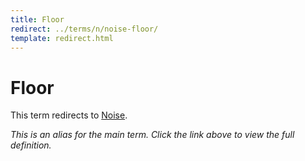 ```yaml
---
title: Floor
redirect: ../terms/n/noise-floor/
template: redirect.html
---
```


# Floor

This term redirects to [Noise](../terms/n/noise-floor/).

*This is an alias for the main term. Click the link above to view the full definition.*

